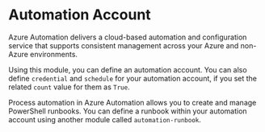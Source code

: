 # Automation Account

Azure Automation delivers a cloud-based automation and configuration service 
that supports consistent management across your Azure and non-Azure 
environments.

Using this module, you can define an automation account. You can also define 
`credential` and `schedule` for your automation account, if you set the related 
`count` value for them as `True`.

Process automation in Azure Automation allows you to create and manage 
PowerShell runbooks. You can define a runbook within your automation account 
using another module called `automation-runbook`.
